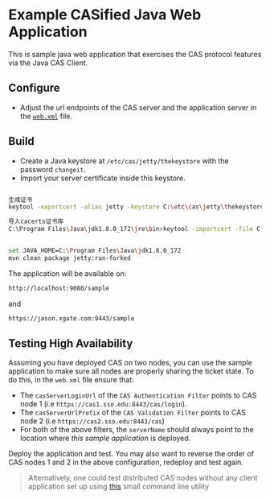 # Example CASified Java Web Application

This is sample java web application that exercises the CAS protocol features via the Java CAS Client.

Configure
---------

- Adjust the url endpoints of the CAS server and 
the application server in the [`web.xml`](https://github.com/UniconLabs/cas-sample-java-webapp/blob/master/src/main/webapp/WEB-INF/web.xml) file.

## Build

* Create a Java keystore at `/etc/cas/jetty/thekeystore` with the password `changeit`.
* Import your server certificate inside this keystore.

```bash

生成证书
keytool -exportcert -alias jetty -keystore C:\etc\cas\jetty\thekeystore  -file C:/etc/cas/jetty/jetty.cer -rfc

导入cacerts证书库
C:\Program Files\Java\jdk1.8.0_172\jre\bin>keytool -importcert -file C:\etc\cas\jetty\jetty.cer -alias jetty -keystore ..\lib\security\cacerts


set JAVA_HOME=C:\Program Files\Java\jdk1.8.0_172
mvn clean package jetty:run-forked
```

The application will be available on:
```bash
http://localhost:9080/sample
```
and
```bash
https://jason.xgate.com:9443/sample
```

 
## Testing High Availability

Assuming you have deployed CAS on two nodes, you can use the sample application to make sure all nodes are properly
sharing the ticket state. To do this, in the `web.xml` file ensure that:

- The `casServerLoginUrl` of the `CAS Authentication Filter` points to CAS node 1 (i.e `https://cas1.sso.edu:8443/cas/login`).
- The `casServerUrlPrefix` of the `CAS Validation Filter` points to CAS node 2 (i.e `https://cas2.sso.edu:8443/cas`)
- For both of the above filters, the `serverName` should always point to the location where *this sample application* is deployed.


Deploy the application and test. You may also want to reverse the order of CAS 
nodes 1 and 2 in the above configuration, redeploy and test again.

> Alternatively, one could test distributed CAS nodes without any client application 
set up using [this](https://github.com/UniconLabs/duct) small command line utility




